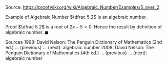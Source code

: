 # 

Source: https://proofwiki.org/wiki/Algebraic_Number/Examples/5_over_2

Example of Algebraic Number
$\dfrac 5 2$ is an algebraic number.


Proof
$\dfrac 5 2$ is a root of $2 x - 5 = 0$.
Hence the result by definition of algebraic number.
$\blacksquare$


Sources
1998: David Nelson: The Penguin Dictionary of Mathematics (2nd ed.) ... (previous) ... (next): algebraic number
2008: David Nelson: The Penguin Dictionary of Mathematics (4th ed.) ... (previous) ... (next): algebraic number




